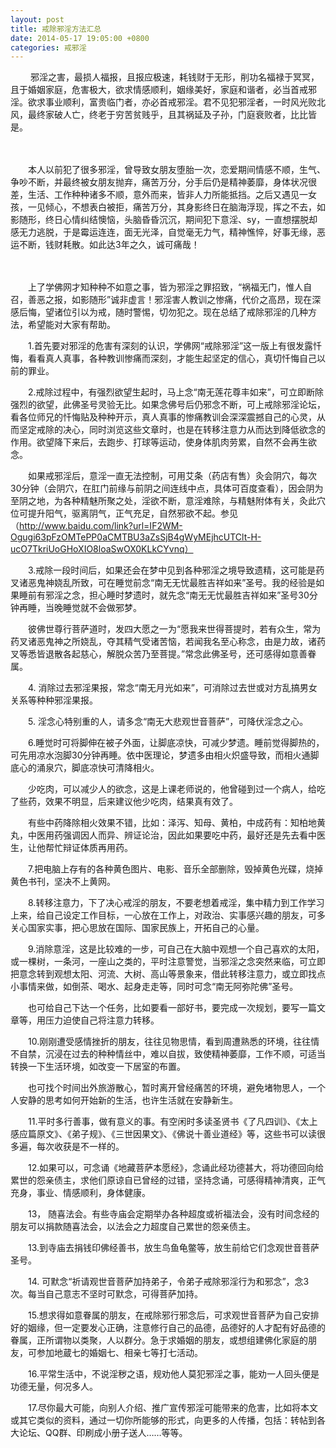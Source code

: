 ```yaml
---
layout: post
title: 戒除邪淫方法汇总
date: 2014-05-17 19:05:00 +0800
categories: 戒邪淫
---
```


　　 邪淫之害，最损人福报，且报应极速，耗钱财于无形，削功名福禄于冥冥，且于婚姻家庭，危害极大，欲求情感顺利，姻缘美好，家庭和谐者，必当首戒邪淫。欲求事业顺利，富贵临门者，亦必首戒邪淫。君不见犯邪淫者，一时风光败北风，最终家破人亡，终老于穷苦贫贱乎，且其祸延及子孙，门庭衰败者，比比皆是。
　　 
　　本人以前犯了很多邪淫，曾导致女朋友堕胎一次，恋爱期间情感不顺，生气、争吵不断，并最终被女朋友抛弃，痛苦万分，分手后仍是精神萎靡，身体状况很差，生活、工作种种诸多不顺，意外而来，皆非人力所能抵挡。之后又遇见一女孩，一见倾心，不想表白被拒，痛苦万分，其身影终日在脑海浮现，挥之不去，如影随形，终日心情纠结懊恼，头脑昏昏沉沉，期间犯下意淫、sy，一直想摆脱却感无力逃脱，于是霉运连连，面无光泽，自觉毫无力气，精神憔悴，好事无缘，恶运不断，钱财耗散。如此达3年之久，诚可痛哉！
　　 
　　上了学佛网才知种种不如意之事，皆为邪淫之罪招致，“祸福无门，惟人自召，善恶之报，如影随形”诚非虚言！邪淫害人教训之惨痛，代价之高昂，现在深感后悔，望诸位引以为戒，随时警惕，切勿犯之。现在总结了戒除邪淫的几种方法，希望能对大家有帮助。
　　1.首先要对邪淫的危害有深刻的认识，学佛网“戒除邪淫”这一版上有很发露忏悔，看看真人真事，各种教训惨痛而深刻，才能生起坚定的信心，真切忏悔自己以前的罪业。
　　2.戒除过程中，有强烈欲望生起时，马上念“南无莲花尊丰如来”，可立即断除强烈的欲望，此佛圣号灵验无比。如果念佛号后仍邪念不断，可上戒除邪淫论坛，看各位师兄的忏悔贴及种种开示，真人真事的惨痛教训会深深震撼自己的心灵，从而坚定戒除的决心，同时浏览这些文章时，也是在转移注意力从而达到降低欲念的作用。欲望降下来后，去跑步、打球等运动，使身体肌肉劳累，自然不会再生欲念。 
　　如果戒邪淫后，意淫一直无法控制，可用艾条（药店有售）灸会阴穴，每次30分钟（会阴穴，在肛门前缘与前阴之间连线中点，具体可百度查看），因会阴为至阴之地，为各种精魅所聚之处，淫欲不断，意淫难除，与精魅附体有关，灸此穴位可提升阳气，驱离阴气，正气充足，自然邪欲不起。参见（http://www.baidu.com/link?url=IF2WM-Ogugi63pFzOMTePP0aCMTBU3aZsSjB4gWyMEjhcUTClt-H-ucO7TkriUoGHoXIO8loaSwOX0KLkCYvnq）
　　3.戒除一段时间后，如果还会在梦中见到各种邪淫之境导致遗精，这可能是药叉诸恶鬼神娆乱所致，可在睡觉前念“南无无忧最胜吉祥如来”圣号。我的经验是如果睡前有邪淫之念，担心睡时梦遗时，就先念“南无无忧最胜吉祥如来”圣号30分钟再睡，当晚睡觉就不会做邪梦。
　　彼佛世尊行菩萨道时，发四大愿之一为“愿我来世得菩提时，若有众生，常为药叉诸恶鬼神之所娆乱，夺其精气受诸苦恼，若闻我名至心称念，由是力故，诸药叉等悉皆退散各起慈心，解脱众苦乃至菩提。”常念此佛圣号，还可感得如意善眷属。
　　4. 消除过去邪淫果报，常念“南无月光如来”，可消除过去世或对方乱搞男女关系等种种邪淫果报。
　　5. 淫念心特别重的人，请多念“南无大悲观世音菩萨”，可降伏淫念之心。
　　6.睡觉时可将脚伸在被子外面，让脚底凉快，可减少梦遗。睡前觉得脚热的，可先用凉水泡脚30分钟再睡。依中医理论，梦遗多由相火炽盛导致，而相火通脚底心的涌泉穴，脚底凉快可清降相火。 
　　少吃肉，可以减少人的欲念，这是上课老师说的，他曾碰到过一个病人，给吃了些药，效果不明显，后来建议他少吃肉，结果真有效了。 
　　有些中药降除相火效果不错，比如：泽泻、知母、黄柏，中成药有：知柏地黄丸，中医用药强调因人而异、辨证论治，因此如果要吃中药，最好还是先去看中医生，让他帮忙辩证体质再用药。 
　　7.把电脑上存有的各种黄色图片、电影、音乐全部删除，毁掉黄色光碟，烧掉黄色书刊，坚决不上黄网。 
　　8.转移注意力，下了决心戒淫的朋友，不要老想着戒淫，集中精力到工作学习上来，给自己设定工作目标，一心放在工作上，对政治、实事感兴趣的朋友，可多关心国家实事，把心思放在国际、国家民族上，开拓自己的心量。 
　　9.消除意淫，这是比较难的一步，可自己在大脑中观想一个自己喜欢的太阳，或一棵树，一条河，一座山之类的，平时注意警觉，当邪淫之念突然来临，可立即把意念转到观想太阳、河流、大树、高山等景象来，借此转移注意力，或立即找点小事情来做，如倒茶、喝水、起身走走等，同时可念“南无阿弥陀佛”圣号。 
　　也可给自己下达一个任务，比如要看一部好书，要完成一次规划，要写一篇文章等，用压力迫使自己将注意力转移。
　　10.刚刚遭受感情挫折的朋友，往往见物思情，看到周遭熟悉的环境，往往情不自禁，沉浸在过去的种种情丝中，难以自拔，致使精神萎靡，工作不顺，可适当转换一下生活环境，如改变一下居室的布置。
　　也可找个时间出外旅游散心，暂时离开曾经痛苦的环境，避免堵物思人，一个人安静的思考如何开始新的生活，也许生活就在安静新生。 
　　11.平时多行善事，做有意义的事。有空闲时多读圣贤书《了凡四训》、《太上感应篇原文》、《弟子规》、《三世因果文》、《佛说十善业道经》等，这些书可以读很多遍，每次收获是不一样的。 
　　12.如果可以，可念诵《地藏菩萨本愿经》，念诵此经功德甚大，将功德回向给累世的怨亲债主，求他们原谅自已曾经的过错，坚持念诵，可感得精神清爽，正气充身，事业、情感顺利，身体健康。
　　13， 随喜法会。有些寺庙会定期举办各种超度或祈福法会，没有时间念经的朋友可以捐款随喜法会，以法会之力超度自己累世的怨亲债主。
　　13.到寺庙去捐钱印佛经善书，放生鸟鱼龟鳖等，放生前给它们念观世音菩萨圣号。
　　14. 可默念“祈请观世音菩萨加持弟子，令弟子戒除邪淫行为和邪念”，念3次。每当自己意志不坚时可默念，可得菩萨加持。
　　15.想求得如意眷属的朋友，在戒除邪行邪念后，可求观世音菩萨为自己安排好的姻缘，但一定要发心正确，注意修行自己的品德，品德好的人才配有好品德的眷属，正所谓物以类聚，人以群分。急于求婚姻的朋友，或想组建佛化家庭的朋友，可参加地蔵七的婚姻七、相亲七等打七活动。 
　　16.平常生活中，不说淫秽之语，规劝他人莫犯邪淫之事，能劝一人回头便是功德无量，何况多人。
　　17.尽你最大可能，向别人介绍、推广宣传邪淫可能带来的危害，比如将本文或其它类似的资料，通过一切你所能够的形式，向更多的人传播，包括：转帖到各大论坛、QQ群、印刷成小册子送人……等等。